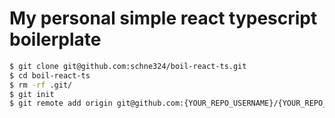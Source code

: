 # My personal simple react typescript boilerplate

```sh
$ git clone git@github.com:schne324/boil-react-ts.git
$ cd boil-react-ts
$ rm -rf .git/
$ git init
$ git remote add origin git@github.com:{YOUR_REPO_USERNAME}/{YOUR_REPO_NAME}.git
```
